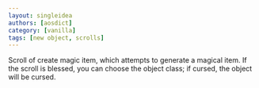 ```yaml
---
layout: singleidea
authors: [aosdict]
category: [vanilla]
tags: [new object, scrolls]
---
```

Scroll of create magic item, which attempts to generate a magical item. If the scroll is blessed, you can choose the object class; if cursed, the object will be cursed.
